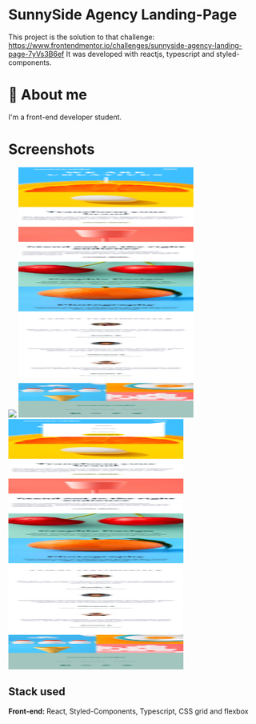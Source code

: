 # SunnySide Agency Landing-Page 

This project is the solution to that challenge: https://www.frontendmentor.io/challenges/sunnyside-agency-landing-page-7yVs3B6ef
It was developed with reactjs, typescript and styled-components.

# 🚀 About me
I'm a front-end developer student.

# Screenshots
<img src="./public/images-readme/localhost_3000_ (5).png" width="350px">
<img src="./public/images-readme/localhost_3000_(iPhone SE) (1).png" height="500px" width="350px">
<img src="./public/images-readme/localhost_3000_(iPhone SE) (2).png" height="500px" width="350px">




## Stack used
**Front-end:** React, Styled-Components, Typescript, CSS grid and flexbox